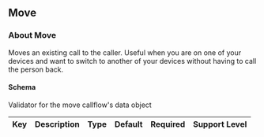## Move

### About Move

Moves an existing call to the caller. Useful when you are on one of your devices and want to switch to another of your devices without having to call the person back.

#### Schema

Validator for the move callflow's data object



Key | Description | Type | Default | Required | Support Level
--- | ----------- | ---- | ------- | -------- | -------------



